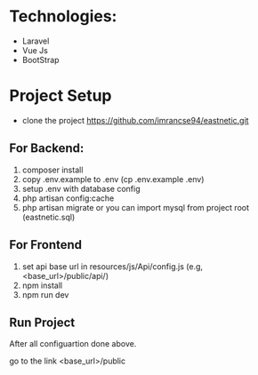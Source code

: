 # Technologies:
- Laravel
- Vue Js
- BootStrap

# Project Setup
- clone the project https://github.com/imrancse94/eastnetic.git

## For Backend:
1. composer install
2. copy .env.example to .env (cp .env.example .env)
3. setup .env with database config
4. php artisan config:cache
5. php artisan migrate or you can import mysql from project root (eastnetic.sql)

## For Frontend
1. set api base url in resources/js/Api/config.js (e.g, <base_url>/public/api/)
2. npm install
3. npm run dev

## Run Project
After all configuartion done above.

go to the link <base_url>/public

